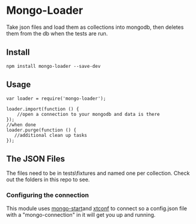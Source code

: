 # Mongo-Loader

Take json files and load them as collections into mongodb, then deletes them from the db when the tests are run.

## Install
```
npm install mongo-loader --save-dev
```
## Usage

```
var loader = require('mongo-loader');

loader.import(function () {
    //open a connection to your mongodb and data is there
});
//when done
loader.purge(function () {
   //additional clean up tasks 
});
```
## The JSON Files
The files need to be in tests\fixtures and named one per collection. Check out the folders in this repo to see.

### Configuring the connection
This module uses [mongo-start](https://www.npmjs.com/package/mongo-start)and [xtconf](https://www.npmjs.com/package/xtconf) to connect so a config.json file with a "mongo-connection" in it will get you up and running.